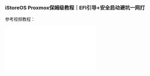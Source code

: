 ### iStoreOS Proxmox保姆级教程｜EFI引导+安全启动避坑一网打

参考视频教程：

<iframe src="//player.bilibili.com/player.html?bvid=BV1vFobYRE2A&page=1&autoplay=0" scrolling="no" border="0" frameborder="no" framespacing="0" allowfullscreen="true"> </iframe>